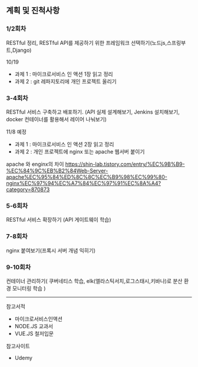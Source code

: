 ## 계획 및 진척사항

### 1/2회차 
RESTful 정리, RESTful API를 제공하기 위한 프레임워크 선택하기(노드js,스프링부트,Django)

10/19
- 과제 1 : 마이크로서비스 인 액션 1장 읽고 정리
- 과제 2 : git 레파지토리에 개인 프로젝트 올리기 

### 3-4회차 
RESTful 서비스 구축하고 배포하기. (API 실제 설계해보기, Jenkins 설치해보기, docker 컨테이너를 활용해서 레이어 나눠보기)

11/8 예정 
- 과제 1 : 마이크로서비스 인 액션 2장 읽고 정리
- 과제 2 : 개인 프로젝트에 nginx 또는 apache 웹서버 붙이기

apache 와 enginx의 차이 
https://shin-lab.tistory.com/entry/%EC%9B%B9-%EC%84%9C%EB%B2%84Web-Server-apache%EC%95%84%ED%8C%8C%EC%B9%98%EC%99%80-nginx%EC%97%94%EC%A7%84%EC%97%91%EC%8A%A4?category=870873


### 5-6회차 
RESTful 서비스 확장하기 (API 게이트웨이 학습)

### 7-8회차 
nginx 붙여보기(프록시 서버 개념 익히기)

### 9-10회차 
컨테이너 관리하기( 쿠버네티스 학습, elk(엘라스틱서치,로그스태시,키바나)로 분산 환경 모니터링 학습 )

- - -
참고서적
- 마이크로서비스인액션
- NODE.JS 교과서
- VUE.JS 철저입문

참고사이트
- Udemy
